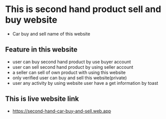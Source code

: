 # This is second hand product sell and buy website
+ Car buy and sell name of this website

## Feature in this website
+ user can buy second hand product by use buyer account
+ user can sell second hand product by using seller account
+ a seller can sell of own product with using this website
+ only verified user can buy and sell this website(private)
+ user any activity by using website user have a get information by toast

## This is live website link 

+ https://second-hand-car-buy-and-sell.web.app

